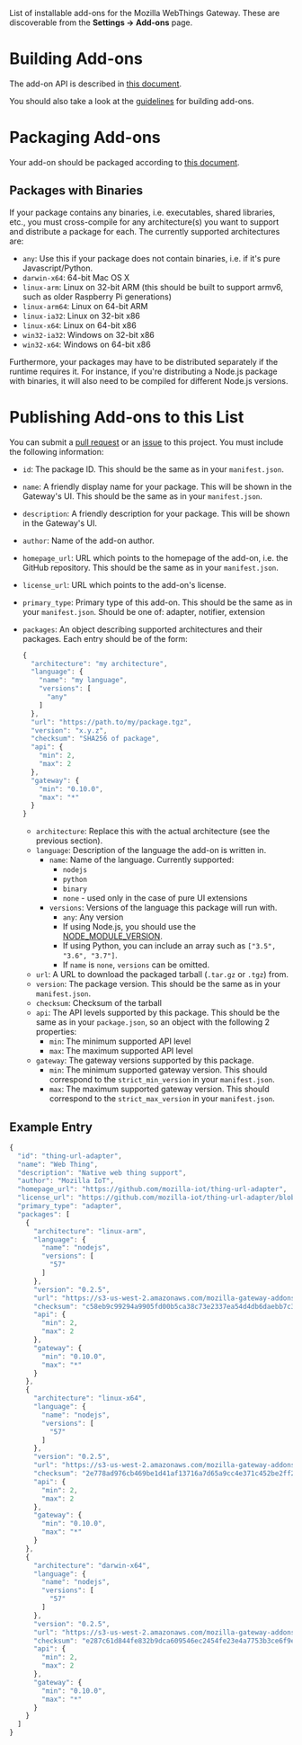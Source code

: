 List of installable add-ons for the Mozilla WebThings Gateway. These are
discoverable from the **Settings -> Add-ons** page.

# Building Add-ons

The add-on API is described in [this document][adapter-api].

You should also take a look at the [guidelines][guidelines] for building
add-ons.

# Packaging Add-ons

Your add-on should be packaged according to [this document][manifest].

## Packages with Binaries

If your package contains any binaries, i.e. executables, shared libraries,
etc., you must cross-compile for any architecture(s) you want to support and
distribute a package for each. The currently supported architectures are:

* `any`: Use this if your package does not contain binaries, i.e. if it's pure
  Javascript/Python.
* `darwin-x64`: 64-bit Mac OS X
* `linux-arm`: Linux on 32-bit ARM (this should be built to support armv6, such
  as older Raspberry Pi generations)
* `linux-arm64`: Linux on 64-bit ARM
* `linux-ia32`: Linux on 32-bit x86
* `linux-x64`: Linux on 64-bit x86
* `win32-ia32`: Windows on 32-bit x86
* `win32-x64`: Windows on 64-bit x86

Furthermore, your packages may have to be distributed separately if the runtime
requires it. For instance, if you're distributing a Node.js package with
binaries, it will also need to be compiled for different Node.js versions.

# Publishing Add-ons to this List

You can submit a [pull request][PR] or an [issue][issue] to this project. You
must include the following information:

* `id`: The package ID. This should be the same as in your `manifest.json`.
* `name`: A friendly display name for your package. This will be shown in the
  Gateway's UI. This should be the same as in your `manifest.json`.
* `description`: A friendly description for your package. This will be shown in
  the Gateway's UI.
* `author`: Name of the add-on author.
* `homepage_url`: URL which points to the homepage of the add-on, i.e. the
  GitHub repository. This should be the same as in your `manifest.json`.
* `license_url`: URL which points to the add-on's license.
* `primary_type`: Primary type of this add-on. This should be the same as in
  your `manifest.json`. Should be one of: adapter, notifier, extension
* `packages`: An object describing supported architectures and their packages.
  Each entry should be of the form:

    ```javascript
    {
      "architecture": "my architecture",
      "language": {
        "name": "my language",
        "versions": [
          "any"
        ]
      },
      "url": "https://path.to/my/package.tgz",
      "version": "x.y.z",
      "checksum": "SHA256 of package",
      "api": {
        "min": 2,
        "max": 2
      },
      "gateway": {
        "min": "0.10.0",
        "max": "*"
      }
    }
    ```

  * `architecture`: Replace this with the actual architecture (see the previous
    section).
  * `language`: Description of the language the add-on is written in.
    * `name`: Name of the language. Currently supported:
      * `nodejs`
      * `python`
      * `binary`
      * `none` - used only in the case of pure UI extensions
    * `versions`: Versions of the language this package will run with.
      * `any`: Any version
      * If using Node.js, you should use the
        [NODE_MODULE_VERSION][node-versions].
      * If using Python, you can include an array such as
        `["3.5", "3.6", "3.7"]`.
      * If `name` is `none`, `versions` can be omitted.
  * `url`: A URL to download the packaged tarball (`.tar.gz` or `.tgz`) from.
  * `version`: The package version. This should be the same as in your
    `manifest.json`.
  * `checksum`: Checksum of the tarball
  * `api`: The API levels supported by this package. This should be the same as
    in your `package.json`, so an object with the following 2 properties:
    * `min`: The minimum supported API level
    * `max`: The maximum supported API level
  * `gateway`: The gateway versions supported by this package.
    * `min`: The minimum supported gateway version. This should correspond to
      the `strict_min_version` in your `manifest.json`.
    * `max`: The maximum supported gateway version. This should correspond to
      the `strict_max_version` in your `manifest.json`.

## Example Entry

```javascript
{
  "id": "thing-url-adapter",
  "name": "Web Thing",
  "description": "Native web thing support",
  "author": "Mozilla IoT",
  "homepage_url": "https://github.com/mozilla-iot/thing-url-adapter",
  "license_url": "https://github.com/mozilla-iot/thing-url-adapter/blob/master/LICENSE",
  "primary_type": "adapter",
  "packages": [
    {
      "architecture": "linux-arm",
      "language": {
        "name": "nodejs",
        "versions": [
          "57"
        ]
      },
      "version": "0.2.5",
      "url": "https://s3-us-west-2.amazonaws.com/mozilla-gateway-addons/thing-url-adapter-0.2.5-linux-arm-v8.tgz",
      "checksum": "c58eb9c99294a9905fd00b5ca38c73e2337ea54d4db6daebb7c3b0eb64df5b92",
      "api": {
        "min": 2,
        "max": 2
      },
      "gateway": {
        "min": "0.10.0",
        "max": "*"
      }
    },
    {
      "architecture": "linux-x64",
      "language": {
        "name": "nodejs",
        "versions": [
          "57"
        ]
      },
      "version": "0.2.5",
      "url": "https://s3-us-west-2.amazonaws.com/mozilla-gateway-addons/thing-url-adapter-0.2.5-linux-x64-v8.tgz",
      "checksum": "2e778ad976cb469be1d41af13716a7d65a9cc4e371c452be2ff2da4ed932941c",
      "api": {
        "min": 2,
        "max": 2
      },
      "gateway": {
        "min": "0.10.0",
        "max": "*"
      }
    },
    {
      "architecture": "darwin-x64",
      "language": {
        "name": "nodejs",
        "versions": [
          "57"
        ]
      },
      "version": "0.2.5",
      "url": "https://s3-us-west-2.amazonaws.com/mozilla-gateway-addons/thing-url-adapter-0.2.5-darwin-x64-v8.tgz",
      "checksum": "e287c61d844fe832b9dca609546ec2454fe23e4a7753b3ce6f9ee53332fdf53f",
      "api": {
        "min": 2,
        "max": 2
      },
      "gateway": {
        "min": "0.10.0",
        "max": "*"
      }
    }
  ]
}
```

[adapter-api]: https://github.com/mozilla-iot/wiki/wiki/Adapter-API
[guidelines]: https://github.com/mozilla-iot/addon-list/blob/master/guidelines.md
[manifest]: https://github.com/mozilla-iot/addon-list/blob/master/manifest.md
[PR]: https://github.com/mozilla-iot/addon-list/pulls
[issue]: https://github.com/mozilla-iot/addon-list/issues
[node-versions]: https://nodejs.org/en/download/releases/
